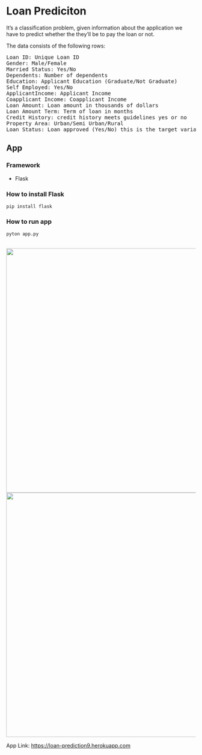 # Loan Prediciton
It’s a classification problem, given information about the application we have to predict whether the they’ll be to pay the loan or not.

The data consists of the following rows:
<pre>
Loan ID: Unique Loan ID
Gender: Male/Female
Married Status: Yes/No
Dependents: Number of dependents 
Education: Applicant Education (Graduate/Not Graduate)
Self Employed: Yes/No
ApplicantIncome: Applicant Income
Coapplicant Income: Coapplicant Income
Loan Amount: Loan amount in thousands of dollars
Loan Amount Term: Term of loan in months
Credit History: credit history meets guidelines yes or no
Property Area: Urban/Semi Urban/Rural
Loan Status: Loan approved (Yes/No) this is the target variable
</pre>

## App
### Framework
* Flask
### How to install Flask
`pip install flask`
### How to run app
`pyton app.py`

<br>
<img src="https://user-images.githubusercontent.com/85934122/173180065-065b1fec-8dd9-4dac-8524-b8198929c70a.png" width="650">
<img src="https://user-images.githubusercontent.com/85934122/173180078-8e364165-7acd-4ea2-a8ba-8f2d5ff1606c.png" width="650">

<br> 

App Link: https://loan-prediction9.herokuapp.com

